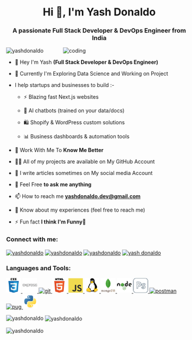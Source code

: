 <h1 align="center">Hi 👋, I'm Yash Donaldo</h1>
<h3 align="center">A passionate Full Stack Developer & DevOps Engineer from India</h3>

<img align="right" alt="coding" width="350" src="https://media.tenor.com/GfSX-u7VGM4AAAAC/coding.gif">

<p align="left"> <img src="https://komarev.com/ghpvc/?username=yashdonaldo&label=Profile%20views&color=0e75b6&style=flat" alt="yashdonaldo" /> </p>

- 🔭 Hey I'm Yash **(Full Stack Developer & DevOps Engineer)**
  
-  🏢 Currently I'm Exploring Data Science and Working on Project
  
-  I help startups and businesses to build :-
    - ⚡ Blazing fast Next.js websites

    - 🤖 AI chatbots (trained on your data/docs)

    - 🛍️ Shopify & WordPress custom solutions

    - 📊 Business dashboards & automation tools
   
- 🌱 Work With Me To **Know Me Better**

- 👨‍💻 All of my projects are available on My GitHub Account
  
- 📝 I write articles sometimes on My social media Account
- 💬 Feel Free **to ask me anything**

- 📫 How to reach me **yashdonaldo.dev@gmail.com**

- 📄 Know about my experiences (feel free to reach me)

- ⚡ Fun fact **I think I'm Funny🤣**

<h3 align="left">Connect with me:</h3>
<p align="left">
<a href="https://linkedin.com/in/yashdonaldo" target="blank"><img align="center" src="https://raw.githubusercontent.com/rahuldkjain/github-profile-readme-generator/master/src/images/icons/Social/linked-in-alt.svg" alt="yashdonaldo" height="30" width="40" /></a>
<a href="https://fb.com/yashdonaldo" target="blank"><img align="center" src="https://raw.githubusercontent.com/rahuldkjain/github-profile-readme-generator/master/src/images/icons/Social/facebook.svg" alt="yashdonaldo" height="30" width="40" /></a>
<a href="https://instagram.com/yashdonaldo" target="blank"><img align="center" src="https://raw.githubusercontent.com/rahuldkjain/github-profile-readme-generator/master/src/images/icons/Social/instagram.svg" alt="yashdonaldo" height="30" width="40" /></a>
<a href="https://www.youtube.com/c/yash donaldo" target="blank"><img align="center" src="https://raw.githubusercontent.com/rahuldkjain/github-profile-readme-generator/master/src/images/icons/Social/youtube.svg" alt="yash donaldo" height="30" width="40" /></a>
</p>

<h3 align="left">Languages and Tools:</h3>
<p align="left"> <a href="https://www.w3schools.com/css/" target="_blank" rel="noreferrer"> <img src="https://raw.githubusercontent.com/devicons/devicon/master/icons/css3/css3-original-wordmark.svg" alt="css3" width="40" height="40"/> </a> <a href="https://expressjs.com" target="_blank" rel="noreferrer"> <img src="https://raw.githubusercontent.com/devicons/devicon/master/icons/express/express-original-wordmark.svg" alt="express" width="40" height="40"/> </a> <a href="https://git-scm.com/" target="_blank" rel="noreferrer"> <img src="https://www.vectorlogo.zone/logos/git-scm/git-scm-icon.svg" alt="git" width="40" height="40"/> </a> <a href="https://www.w3.org/html/" target="_blank" rel="noreferrer"> <img src="https://raw.githubusercontent.com/devicons/devicon/master/icons/html5/html5-original-wordmark.svg" alt="html5" width="40" height="40"/> </a> <a href="https://developer.mozilla.org/en-US/docs/Web/JavaScript" target="_blank" rel="noreferrer"> <img src="https://raw.githubusercontent.com/devicons/devicon/master/icons/javascript/javascript-original.svg" alt="javascript" width="40" height="40"/> </a> <a href="https://www.linux.org/" target="_blank" rel="noreferrer"> <img src="https://raw.githubusercontent.com/devicons/devicon/master/icons/linux/linux-original.svg" alt="linux" width="40" height="40"/> </a> <a href="https://www.mongodb.com/" target="_blank" rel="noreferrer"> <img src="https://raw.githubusercontent.com/devicons/devicon/master/icons/mongodb/mongodb-original-wordmark.svg" alt="mongodb" width="40" height="40"/> </a> <a href="https://nodejs.org" target="_blank" rel="noreferrer"> <img src="https://raw.githubusercontent.com/devicons/devicon/master/icons/nodejs/nodejs-original-wordmark.svg" alt="nodejs" width="40" height="40"/> </a> <a href="https://www.photoshop.com/en" target="_blank" rel="noreferrer"> <img src="https://raw.githubusercontent.com/devicons/devicon/master/icons/photoshop/photoshop-line.svg" alt="photoshop" width="40" height="40"/> </a> <a href="https://postman.com" target="_blank" rel="noreferrer"> <img src="https://www.vectorlogo.zone/logos/getpostman/getpostman-icon.svg" alt="postman" width="40" height="40"/> </a> <a href="https://pugjs.org" target="_blank" rel="noreferrer"> <img src="https://cdn.worldvectorlogo.com/logos/pug.svg" alt="pug" width="40" height="40"/> </a> <a href="https://www.python.org" target="_blank" rel="noreferrer"> <img src="https://raw.githubusercontent.com/devicons/devicon/master/icons/python/python-original.svg" alt="python" width="40" height="40"/> </a> </p>

<p><img align="left" src="https://github-readme-stats.vercel.app/api/top-langs?username=yashdonaldo&show_icons=true&locale=en&layout=compact" alt="yashdonaldo" /></p>

<p>&nbsp;<img align="center" src="https://github-readme-stats.vercel.app/api?username=yashdonaldo&show_icons=true&locale=en" alt="yashdonaldo" /></p>

<p><img align="center" src="https://github-readme-streak-stats.herokuapp.com/?user=yashdonaldo&" alt="yashdonaldo" /></p>
